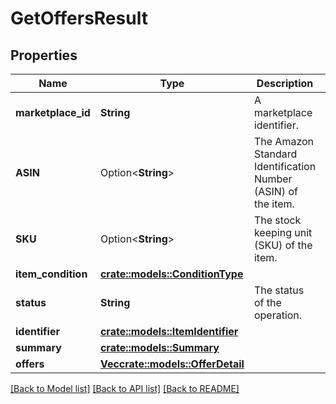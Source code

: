 # GetOffersResult

## Properties

Name | Type | Description | Notes
------------ | ------------- | ------------- | -------------
**marketplace_id** | **String** | A marketplace identifier. | 
**ASIN** | Option<**String**> | The Amazon Standard Identification Number (ASIN) of the item. | [optional]
**SKU** | Option<**String**> | The stock keeping unit (SKU) of the item. | [optional]
**item_condition** | [**crate::models::ConditionType**](ConditionType.md) |  | 
**status** | **String** | The status of the operation. | 
**identifier** | [**crate::models::ItemIdentifier**](ItemIdentifier.md) |  | 
**summary** | [**crate::models::Summary**](Summary.md) |  | 
**offers** | [**Vec<crate::models::OfferDetail>**](OfferDetail.md) |  | 

[[Back to Model list]](../README.md#documentation-for-models) [[Back to API list]](../README.md#documentation-for-api-endpoints) [[Back to README]](../README.md)


